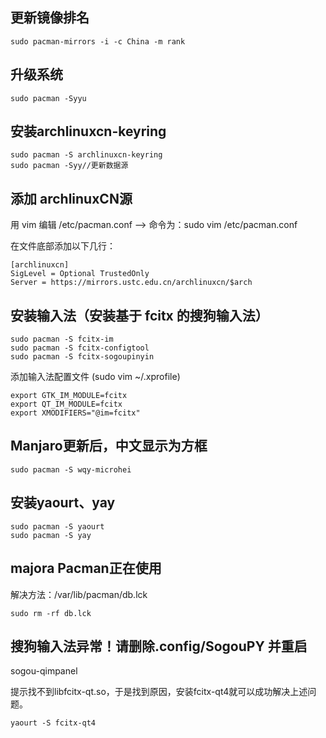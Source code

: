 ## 更新镜像排名

```
sudo pacman-mirrors -i -c China -m rank  
```

## 升级系统

```
sudo pacman -Syyu
```

## 安装archlinuxcn-keyring

```
sudo pacman -S archlinuxcn-keyring
sudo pacman -Syy//更新数据源
```

## 添加 archlinuxCN源

用 vim 编辑 /etc/pacman.conf --> 命令为：sudo vim /etc/pacman.conf

在文件底部添加以下几行：

```
[archlinuxcn]
SigLevel = Optional TrustedOnly
Server = https://mirrors.ustc.edu.cn/archlinuxcn/$arch
```

## 安装输入法（安装基于 fcitx 的搜狗输入法）

```
sudo pacman -S fcitx-im
sudo pacman -S fcitx-configtool
sudo pacman -S fcitx-sogoupinyin
```

添加输入法配置文件 (sudo vim ~/.xprofile)

```
export GTK_IM_MODULE=fcitx
export QT_IM_MODULE=fcitx
export XMODIFIERS="@im=fcitx"
```

## Manjaro更新后，中文显示为方框

```
sudo pacman -S wqy-microhei
```

## 安装yaourt、yay

```
sudo pacman -S yaourt
sudo pacman -S yay
```

## majora Pacman正在使用

解决方法：/var/lib/pacman/db.lck

```
sudo rm -rf db.lck 
```

## 搜狗输入法异常！请删除.config/SogouPY 并重启

sogou-qimpanel

提示找不到libfcitx-qt.so，于是找到原因，安装fcitx-qt4就可以成功解决上述问题。

```
yaourt -S fcitx-qt4
```

